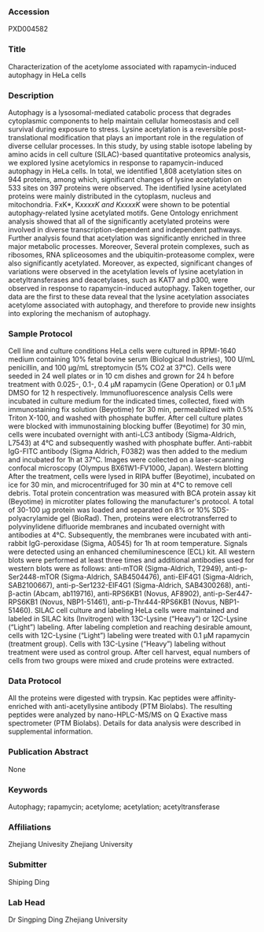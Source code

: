 ### Accession
PXD004582

### Title
Characterization of the acetylome associated with rapamycin-induced autophagy in HeLa cells

### Description
Autophagy is a lysosomal-mediated catabolic process that degrades cytoplasmic components to help maintain cellular homeostasis and cell survival during exposure to stress. Lysine acetylation is a reversible post-translational modification that plays an important role in the regulation of diverse cellular processes. In this study, by using stable isotope labeling by amino acids in cell culture (SILAC)-based quantitative proteomics analysis, we explored lysine acetylomics in response to rapamycin-induced autophagy in HeLa cells. In total, we identified 1,808 acetylation sites on 944 proteins, among which, significant changes of lysine acetylation on 533 sites on 397 proteins were observed. The identified lysine acetylated proteins were mainly distributed in the cytoplasm, nucleus and mitochondria. FxK*, K*xxxxK and KxxxxK* were shown to be potential autophagy-related lysine acetylated motifs. Gene Ontology enrichment analysis showed that all of the significantly acetylated proteins were involved in diverse transcription-dependent and independent pathways. Further analysis found that acetylation was significantly enriched in three major metabolic processes. Moreover, Several protein complexes, such as ribosomes, RNA spliceosomes and the ubiquitin-proteasome complex, were also significantly acetylated. Moreover, as expected, significant changes of variations were observed in the acetylation levels of lysine acetylation in acetyltransferases and deacetylases, such as KAT7 and p300, were observed in response to rapamycin-induced autophagy. Taken together, our data are the first to these data reveal that the lysine acetylation associates acetylome associated with autophagy, and therefore to provide new insights into exploring the mechanism of autophagy.

### Sample Protocol
Cell line and culture conditions HeLa cells were cultured in RPMI-1640 medium containing 10% fetal bovine serum (Biological Industries), 100 U/mL penicillin, and 100 μg/mL streptomycin (5% CO2 at 37°C). Cells were seeded in 24 well plates or in 10 cm dishes and grown for 24 h before treatment with 0.025-, 0.1-, 0.4 μM rapamycin (Gene Operation) or 0.1 μM DMSO for 12 h respectively. Immunofluorescence analysis Cells were incubated in culture medium for the indicated times, collected, fixed with immunostaining fix solution (Beyotime) for 30 min, permeabilized with 0.5% Triton X-100, and washed with phosphate buffer. After cell culture plates were blocked with immunostaining blocking buffer (Beyotime) for 30 min, cells were incubated overnight with anti-LC3 antibody (Sigma-Aldrich, L7543) at 4°C and subsequently washed with phosphate buffer. Anti-rabbit IgG-FITC antibody (Sigma Aldrich, F0382) was then added to the medium and incubated for 1h at 37°C. Images were collected on a laser-scanning confocal microscopy (Olympus BX61W1-FV1000, Japan). Western blotting After the treatment, cells were lysed in RIPA buffer (Beyotime), incubated on ice for 30 min, and microcentrifuged for 30 min at 4°C to remove cell debris. Total protein concentration was measured with BCA protein assay kit (Beyotime) in microtiter plates following the manufacturer's protocol. A total of 30-100 μg protein was loaded and separated on 8% or 10% SDS-polyacrylamide gel (BioRad). Then, proteins were electrotransferred to polyvinylidene difluoride membranes and incubated overnight with antibodies at 4°C. Subsequently, the membranes were incubated with anti-rabbit IgG-peroxidase (Sigma, A0545) for 1h at room temperature. Signals were detected using an enhanced chemiluminescence (ECL) kit. All western blots were performed at least three times and additional antibodies used for western blots were as follows: anti-mTOR (Sigma-Aldrich, T2949), anti-p-Ser2448-mTOR (Sigma-Aldrich, SAB4504476), anti-EIF4G1 (Sigma-Aldrich, SAB2100667), anti-p-Ser1232-EIF4G1 (Sigma-Aldrich, SAB4300268), anti-β-actin (Abcam, ab119716), anti-RPS6KB1 (Novus, AF8902), anti-p-Ser447-RPS6KB1 (Novus, NBP1-51461), anti-p-Thr444-RPS6KB1 (Novus, NBP1-51460). SILAC cell culture and labeling HeLa cells were maintained and labeled in SILAC kits (Invitrogen) with 13C-Lysine (“Heavy”) or 12C-Lysine (“Light”) labeling. After labeling completion and reaching desirable amount, cells with 12C-Lysine (“Light”) labeling were treated with 0.1 μM rapamycin (treatment group). Cells with 13C-Lysine (“Heavy”) labeling without treatment were used as control group. After cell harvest, equal numbers of cells from two groups were mixed and crude proteins were extracted.

### Data Protocol
All the proteins were digested with trypsin. Kac peptides were affinity-enriched with anti-acetyllysine antibody (PTM Biolabs). The resulting peptides were analyzed by nano-HPLC-MS/MS on Q Exactive mass spectrometer (PTM Biolabs). Details for data analysis were described in supplemental information.

### Publication Abstract
None

### Keywords
Autophagy; rapamycin; acetylome; acetylation; acetyltransferase

### Affiliations
Zhejiang Univesity
Zhejiang University

### Submitter
Shiping Ding

### Lab Head
Dr Singping Ding
Zhejiang University


